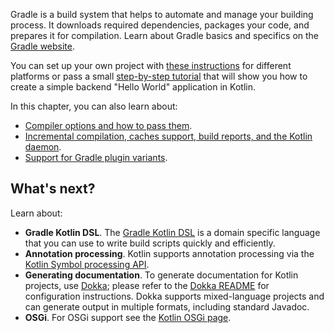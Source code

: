 [//]: # (title: Gradle)

Gradle is a build system that helps to automate and manage your building process. It downloads required dependencies,
packages your code, and prepares it for compilation. Learn about Gradle basics and specifics 
on the [Gradle website](https://docs.gradle.org/current/userguide/getting_started.html).

You can set up your own project with [these instructions](gradle-configure-project.md) for different platforms 
or pass a small [step-by-step tutorial](get-started-with-jvm-gradle-project.md) that will show you how to create a simple backend 
"Hello World" application in Kotlin.

In this chapter, you can also learn about:
* [Compiler options and how to pass them](gradle-compiler-options.md).
* [Incremental compilation, caches support, build reports, and the Kotlin daemon](gradle-compilation-and-caches.md).
* [Support for Gradle plugin variants](gradle-plugin-variants.md).

## What's next?

Learn about:
* **Gradle Kotlin DSL**. The [Gradle Kotlin DSL](https://docs.gradle.org/current/userguide/kotlin_dsl.html) is a domain specific language 
  that you can use to write build scripts quickly and efficiently.
* **Annotation processing**. Kotlin supports annotation processing via the [Kotlin Symbol processing API](ksp-reference.md).
* **Generating documentation**. To generate documentation for Kotlin projects, use [Dokka](https://github.com/Kotlin/dokka);
  please refer to the [Dokka README](https://github.com/Kotlin/dokka/blob/master/README.md#using-the-gradle-plugin)
  for configuration instructions. Dokka supports mixed-language projects and can generate output in multiple
  formats, including standard Javadoc.
* **OSGi**. For OSGi support see the [Kotlin OSGi page](kotlin-osgi.md).
